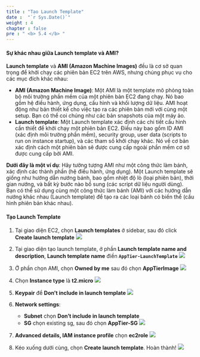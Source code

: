 ```yaml
---
title : "Tạo Launch Template"
date :  "`r Sys.Date()`" 
weight : 4
chapter : false
pre : " <b> 5.4 </b> "
---
```

#### Sự khác nhau giữa Launch template và AMI?
**Launch template** và **AMI (Amazon Machine Images)** đều là cơ sở quan trọng để khởi chạy các phiên bản EC2 trên AWS, nhưng chúng phục vụ cho các mục đích khác nhau:
- **AMI (Amazon Machine Image)**: Một AMI là một template mô phỏng toàn bộ môi trường phần mềm của một phiên bản EC2 đang chạy. Nó bao gồm hệ điều hành, ứng dụng, cấu hình và khối lượng dữ liệu. AMI hoạt động như bản thiết kế cho việc tạo ra các phiên bản mới với cùng một setup. Bạn có thể coi chúng như các bản snapshots của một máy ảo.
- **Launch template**: Một Launch template xác định các chi tiết cấu hình cần thiết để khởi chạy một phiên bản EC2. Điều này bao gồm ID AMI (xác định môi trường phần mềm), security group, user data (scripts to run on instance startup), và các tham số khởi chạy khác. Nó về cơ bản xác định cách một phiên bản sẽ được cung cấp ngoài phần mềm cơ sở được cung cấp bởi AMI.

**Dưới đây là một ví dụ**: Hãy tưởng tượng AMI như một công thức làm bánh, xác định các thành phần (hệ điều hành, ứng dụng). Một Launch template sẽ giống như hướng dẫn nướng bánh, bao gồm nhiệt độ lò (loại phiên bản), thời gian nướng, và bất kỳ bước nào bổ sung (các script dữ liệu người dùng). Bạn có thể sử dụng cùng một công thức làm bánh (AMI) với các hướng dẫn nướng khác nhau (Launch template) để tạo ra các loại bánh có biến thể (cấu hình phiên bản khác nhau).

#### Tạo Launch Template
1. Tại giao diện EC2, chọn **Launch templates** ở sidebar, sau đó click **Create launch template**
![](/workshop01-AWS-FCJ-2024/images/5-4/01.png?width=50pc)

2. Tại giao diện tạo launch template, ở phần **Launch template name and description**, **Launch template name** điền **`AppTier-LaunchTemplate`**
![](/workshop01-AWS-FCJ-2024/images/5-4/02.png?width=50pc)

3. Ở phần chọn AMI, chọn **Owned by me** sau đó chọn **AppTierImage**
![](/workshop01-AWS-FCJ-2024/images/5-4/03.png?width=50pc)

4. Chọn **Instance type** là **t2.micro**
![](/workshop01-AWS-FCJ-2024/images/5-4/04.png?width=50pc)

5. **Keypair** để **Don’t include in launch template**
![](/workshop01-AWS-FCJ-2024/images/5-4/05.png?width=50pc)

6. **Network settings**:
    - **Subnet** chọn **Don’t include in launch template**
    - **SG** chọn existing sg, sau đó chọn **AppTier-SG**
![](/workshop01-AWS-FCJ-2024/images/5-4/06.png?width=50pc)

7. **Advanced details, IAM instance profile** chọn **ec2role**
![](/workshop01-AWS-FCJ-2024/images/5-4/07.png?width=50pc)

8. Kéo xuống dưới cùng, chọn **Create launch template**. Hoàn thành!
![](/workshop01-AWS-FCJ-2024/images/5-4/08.png?width=50pc)